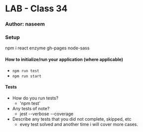 # LAB - Class 34

### Author: naseem


### Setup
npm i react enzyme gh-pages node-sass

#### How to initialize/run your application (where applicable)

- `npm run test`
- `npm run start`

#### Tests

- How do you run tests?
     - 'npm test'
- Any tests of note?
     - jest --verbose --coverage
- Describe any tests that you did not complete, skipped, etc
     - evey test solved and another time i will cover more cases.


